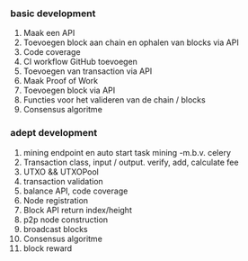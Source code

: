 ### basic development
1. Maak een API
2. Toevoegen block aan chain en ophalen van blocks via API
3. Code coverage
4. CI workflow GitHub toevoegen
5. Toevoegen van transaction via API
6. Maak Proof of Work
7. Toevoegen block via API
8. Functies voor het valideren van de chain / blocks
9. Consensus algoritme 

### adept development
1. mining endpoint en auto start task mining -m.b.v. celery
2. Transaction class, input / output. verify, add, calculate fee
3. UTXO && UTXOPool
4. transaction validation
5. balance API, code coverage
6. Node registration
7. Block API return index/height
8. p2p node construction
9. broadcast blocks
10. Consensus algoritme 
11. block reward
